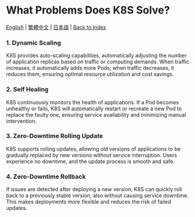 # What Problems Does K8S Solve?

[English](../en/02_what_k8s_solved.md) | [繁體中文](../zh-tw/02_what_k8s_solved.md) | [日本語](../ja/02_what_k8s_solved.md) | [Back to Index](../README.md)

### 1. Dynamic Scaling
K8S provides auto-scaling capabilities, automatically adjusting the number of application replicas based on traffic or computing demands. When traffic increases, it automatically adds more Pods; when traffic decreases, it reduces them, ensuring optimal resource utilization and cost savings.

### 2. Self Healing
K8S continuously monitors the health of applications. If a Pod becomes unhealthy or fails, K8S will automatically restart or recreate a new Pod to replace the faulty one, ensuring service availability and minimizing manual intervention.

### 3. Zero-Downtime Rolling Update
K8S supports rolling updates, allowing old versions of applications to be gradually replaced by new versions without service interruption. Users experience no downtime, and the update process is smooth and safe.

### 4. Zero-Downtime Rollback
If issues are detected after deploying a new version, K8S can quickly roll back to a previously stable version, also without causing service downtime. This makes deployments more flexible and reduces the risk of failed updates. 